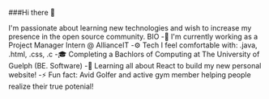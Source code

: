 ###Hi there 👋

I'm passionate about learning new technologies and wish to increase my presence in the open source community.
BIO
-🏢 I'm currently working as a Project Manager Intern @ AllianceIT
-⚙️ Tech I feel comfortable with: .java, .html, .css, .c
-🎓 Completing a Bachlors of Computing at The University of Guelph (BE. Software)
-🌱 Learning all about React to build my new personal website!
-⚡ Fun fact: Avid Golfer and active gym member helping people realize their true potenial!




<!--
**GraysonM31/GraysonM31** is a ✨ _special_ ✨ repository because its `README.md` (this file) appears on your GitHub profile.

Here are some ideas to get you started:

- 🔭 I’m currently working on ...
- 🌱 I’m currently learning ...
- 👯 I’m looking to collaborate on ...
- 🤔 I’m looking for help with ...
- 💬 Ask me about ...
- 📫 How to reach me: ...
- 😄 Pronouns: ...
- ⚡ Fun fact: ...
-->
